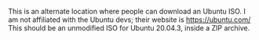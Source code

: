 This is an alternate location where people can download an Ubuntu ISO. I am not affiliated with the Ubuntu devs; their website is https://ubuntu.com/<br>
This should be an unmodified ISO for Ubuntu 20.04.3, inside a ZIP archive.
